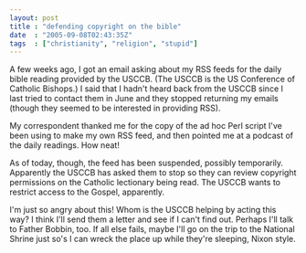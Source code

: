 ```yaml
---
layout: post
title : "defending copyright on the bible"
date  : "2005-09-08T02:43:35Z"
tags  : ["christianity", "religion", "stupid"]
---
```

A few weeks ago, I got an email asking about my RSS feeds for the daily bible reading provided by the USCCB.  (The USCCB is the US Conference of Catholic Bishops.)  I said that I hadn't heard back from the USCCB since I last tried to contact them in June and they stopped returning my emails (though they seemed to be interested in providing RSS).

My correspondent thanked me for the copy of the ad hoc Perl script I've been using to make my own RSS feed, and then pointed me at a podcast of the daily readings.  How neat!

As of today, though, the feed has been suspended, possibly temporarily. Apparently the USCCB has asked them to stop so they can review copyright permissions on the Catholic lectionary being read.  The USCCB wants to restrict access to the Gospel, apparently.

I'm just so angry about this!  Whom is the USCCB helping by acting this way?  I think I'll send them a letter and see if I can't find out.  Perhaps I'll talk to Father Bobbin, too.  If all else fails, maybe I'll go on the trip to the National Shrine just so's I can wreck the place up while they're sleeping, Nixon style. 
